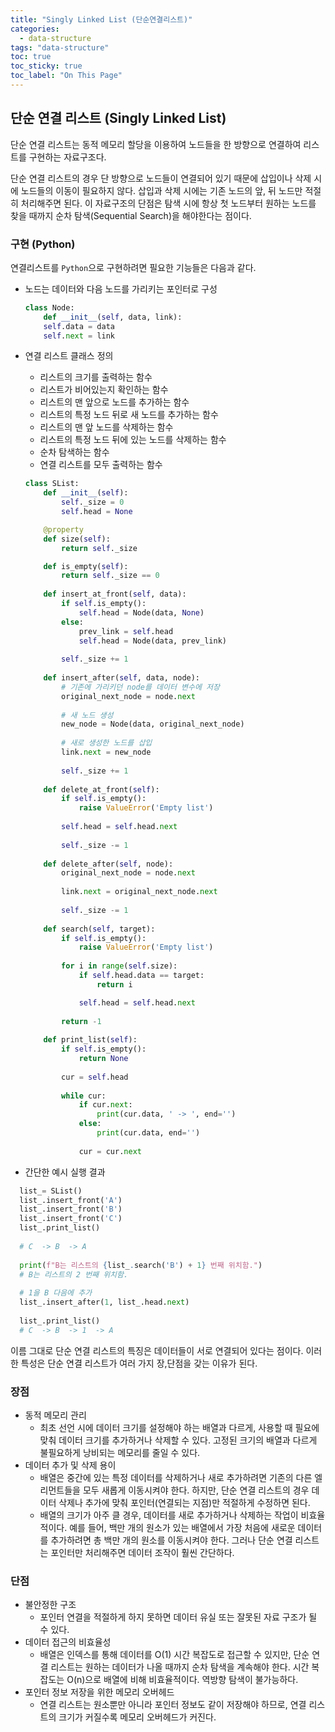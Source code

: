 ```yaml
---
title: "Singly Linked List (단순연결리스트)"
categories:
  - data-structure
tags: "data-structure"
toc: true
toc_sticky: true
toc_label: "On This Page"
---
```


## 단순 연결 리스트 (Singly Linked List)

단순 연결 리스트는 동적 메모리 할당을 이용하여 노드들을 한 방향으로 연결하여 리스트를 구현하는 자료구조다.

단순 연결 리스트의 경우 단 방향으로 노드들이 연결되어 있기 때문에 삽입이나 삭제 시에 노드들의 이동이 필요하지 않다. 삽입과 삭제 시에는 기존 노드의 앞, 뒤 노드만 적절히 처리해주면 된다. 이 자료구조의 단점은 탐색 시에 항상 첫 노드부터 원하는 노드를 찾을 때까지 순차 탐색(Sequential Search)을 해야한다는 점이다.

### 구현 (Python)

연결리스트를 `Python`으로 구현하려면 필요한 기능들은 다음과 같다.
- 노드는 데이터와 다음 노드를 가리키는 포인터로 구성
  ```python
  class Node:
      def __init__(self, data, link):
      self.data = data
      self.next = link
  ```

- 연결 리스트 클래스 정의
  - 리스트의 크기를 출력하는 함수
  - 리스트가 비어있는지 확인하는 함수
  - 리스트의 맨 앞으로 노드를 추가하는 함수
  - 리스트의 특정 노드 뒤로 새 노드를 추가하는 함수
  - 리스트의 맨 앞 노드를 삭제하는 함수
  - 리스트의 특정 노드 뒤에 있는 노드를 삭제하는 함수
  - 순차 탐색하는 함수
  - 연결 리스트를 모두 출력하는 함수

  ```python
  class SList:
      def __init__(self):
          self._size = 0
          self.head = None
  
      @property
      def size(self):
          return self._size
  
      def is_empty(self):
          return self._size == 0
          
      def insert_at_front(self, data):
          if self.is_empty():
              self.head = Node(data, None)
          else:
              prev_link = self.head
              self.head = Node(data, prev_link)
              
          self._size += 1
      
      def insert_after(self, data, node):
          # 기존에 가리키던 node를 데이터 변수에 저장
          original_next_node = node.next
          
          # 새 노드 생성
          new_node = Node(data, original_next_node)
          
          # 새로 생성한 노드를 삽입
          link.next = new_node
          
          self._size += 1
          
      def delete_at_front(self):
          if self.is_empty():
              raise ValueError('Empty list')
          
          self.head = self.head.next
          
          self._size -= 1
      
      def delete_after(self, node):
          original_next_node = node.next
          
          link.next = original_next_node.next
          
          self._size -= 1
          
      def search(self, target):
          if self.is_empty():
              raise ValueError('Empty list')
          
          for i in range(self.size):
              if self.head.data == target:
                  return i
  
              self.head = self.head.next
          
          return -1
      
      def print_list(self):
          if self.is_empty():
              return None
          
          cur = self.head
          
          while cur:
              if cur.next:
                  print(cur.data, ' -> ', end='')
              else:
                  print(cur.data, end='')
                  
              cur = cur.next
  
  ```

- 간단한 예시 실행 결과
```python
  list_= SList()
  list_.insert_front('A')
  list_.insert_front('B')
  list_.insert_front('C')
  list_.print_list()
  
  # C  -> B  -> A
  
  print(f"B는 리스트의 {list_.search('B') + 1} 번째 위치함.")
  # B는 리스트의 2 번째 위치함.
  
  # 1을 B 다음에 추가
  list_.insert_after(1, list_.head.next)
  
  list_.print_list()
  # C  -> B  -> 1  -> A
  ```

이름 그대로 단순 연결 리스트의 특징은 데이터들이 서로 연결되어 있다는 점이다. 이러한 특성은 단순 연결 리스트가 여러 가지 장,단점을 갖는 이유가 된다.

### 장점
- 동적 메모리 관리
  - 최초 선언 시에 데이터 크기를 설정해야 하는 배열과 다르게, 사용할 때 필요에 맞춰 데이터 크기를 추가하거나 삭제할 수 있다.
  고정된 크기의 배열과 다르게 불필요하게 낭비되는 메모리를 줄일 수 있다.
- 데이터 추가 및 삭제 용이
  - 배열은 중간에 있는 특정 데이터를 삭제하거나 새로 추가하려면 기존의 다른 엘리먼트들을 모두 새롭게 이동시켜야 한다. 하지만, 단순 연결 리스트의 경우 데이터 삭제나 추가에 맞춰 포인터(연결되는 지점)만 적절하게 수정하면 된다.
  - 배열의 크기가 아주 클 경우, 데이터를 새로 추가하거나 삭제하는 작업이 비효율적이다. 예를 들어, 백만 개의 원소가 있는 배열에서 가장 처음에 새로운 데이터를 추가하려면 총 백만 개의 원소를 이동시켜야 한다. 그러나 단순 연결 리스트는 포인터만 처리해주면 데이터 조작이 훨씬 간단하다.

### 단점
- 불안정한 구조
  - 포인터 연결을 적절하게 하지 못하면 데이터 유실 또는 잘못된 자료 구조가 될 수 있다.
- 데이터 접근의 비효율성
  - 배열은 인덱스를 통해 데이터를 O(1) 시간 복잡도로 접근할 수 있지만, 단순 연결 리스트는 원하는 데이터가 나올 때까지 순차 탐색을 계속해야 한다. 시간 복잡도는 O(n)으로 배열에 비해 비효율적이다.
  역방향 탐색이 불가능하다.
- 포인터 정보 저장을 위한 메모리 오버헤드
  - 연결 리스트는 원소뿐만 아니라 포인터 정보도 같이 저장해야 하므로, 연결 리스트의 크기가 커질수록 메모리 오버헤드가 커진다.
